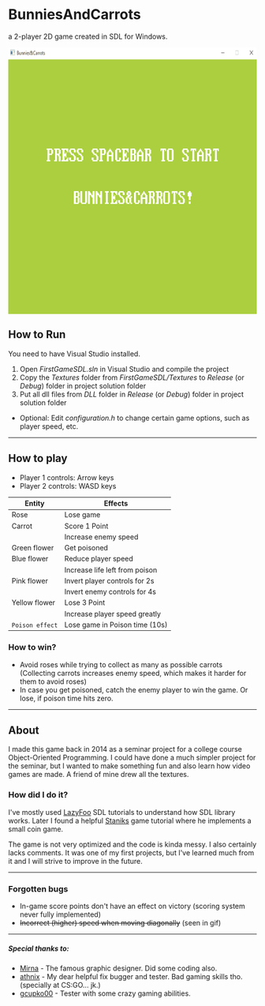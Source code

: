 # BunniesAndCarrots
a 2-player 2D game created in SDL for Windows. 

<a href="url"><img src="https://raw.githubusercontent.com/bolkonksy/BunniesAndCarrots/master/BunniesAndCarrotsSample.gif" align="center" height="540" width="720" border="black"></a>

## How to Run

You need to have Visual Studio installed.

1. Open *FirstGameSDL.sln* in Visual Studio and compile the project
2. Copy the *Textures* folder from *FirstGameSDL/Textures* to *Release* (or *Debug*) folder in project solution folder
3. Put all dll files from *DLL* folder in *Release* (or *Debug*) folder in project solution folder

- Optional: Edit *configuration.h* to change certain game options, such as player speed, etc.

---

## How to play
  - Player 1 controls: Arrow keys
  - Player 2 controls: WASD keys

| Entity        | Effects                        |
| ------------- | ------------------------------ |
| Rose          | Lose game                      |
| Carrot        | Score 1 Point                  |
|               | Increase enemy speed           |
| Green flower  | Get poisoned                   |
| Blue flower   | Reduce player speed            |
|               | Increase life left from poison |
| Pink flower   | Invert player controls for 2s  |
|               | Invert enemy controls for 4s   |
| Yellow flower | Lose 3 Point                   |
|               | Increase player speed greatly  |
|`Poison effect`| Lose game in Poison time (10s) |

### How to win?
- Avoid roses while trying to collect as many as possible carrots (Collecting carrots increases enemy speed, which makes it harder for them to avoid roses)
- In case you get poisoned, catch the enemy player to win the game. Or lose, if poison time hits zero.

---

## About 
 I made this game back in 2014 as a seminar project for a college course Object-Oriented Programming. I could have done a much simpler project for the seminar, but I wanted to make something fun and also learn how video games are made. A friend of mine drew all the textures.
 
### How did I do it?
I've mostly used <a href="http://lazyfoo.net/SDL_tutorials/">LazyFoo</a> SDL tutorials to understand how SDL library works. Later I found a helpful <a href="http://staniks.github.io/">Staniks</a> game tutorial where he implements a small coin game.

The game is not very optimized and the code is kinda messy. I also certainly lacks comments. It was one of my first projects, but I've learned much from it and I will strive to improve in the future.
 
---

### Forgotten bugs
 - In-game score points don't have an effect on victory (scoring system never fully implemented)
 - ~~Incorrect (higher) speed when moving diagonally~~ (seen in gif)

---

##### Special thanks to:
 - <a href="http://sol-myr.deviantart.com/">Mirna</a> - The famous graphic designer. Did some coding also.
 - <a href="https://github.com/athnix/">athnix</a> - My dear helpful fix bugger and tester. Bad gaming skills tho. (specially at CS:GO... jk.)
 - <a href="https://github.com/gcupko00/">gcupko00</a> - Tester with some crazy gaming abilities.

